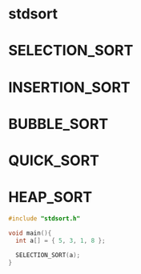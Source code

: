# stdsort

# SELECTION_SORT
# INSERTION_SORT
# BUBBLE_SORT
# QUICK_SORT
# HEAP_SORT

```c
#include "stdsort.h"

void main(){
  int a[] = { 5, 3, 1, 8 };
  
  SELECTION_SORT(a);
}
```
